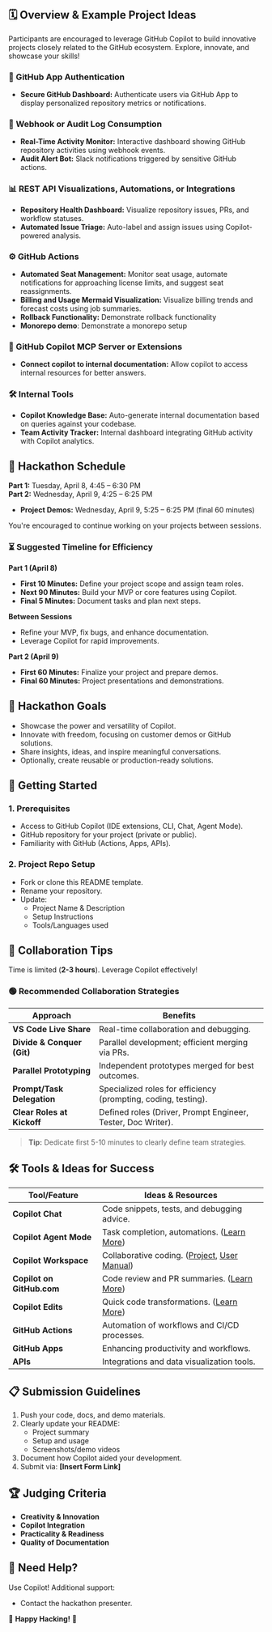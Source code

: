 ## 🗓️ Overview & Example Project Ideas

Participants are encouraged to leverage GitHub Copilot to build innovative projects closely related to the GitHub ecosystem. Explore, innovate, and showcase your skills!

### 🚧 GitHub App Authentication

- **Secure GitHub Dashboard:** Authenticate users via GitHub App to display personalized repository metrics or notifications.

### 📡 Webhook or Audit Log Consumption

- **Real-Time Activity Monitor:** Interactive dashboard showing GitHub repository activities using webhook events.
- **Audit Alert Bot:** Slack notifications triggered by sensitive GitHub actions.

### 📊 REST API Visualizations, Automations, or Integrations

- **Repository Health Dashboard:** Visualize repository issues, PRs, and workflow statuses.
- **Automated Issue Triage:** Auto-label and assign issues using Copilot-powered analysis.

### ⚙️ GitHub Actions

- **Automated Seat Management:** Monitor seat usage, automate notifications for approaching license limits, and suggest seat reassignments.
- **Billing and Usage Mermaid Visualization:** Visualize billing trends and forecast costs using job summaries.
- **Rollback Functionality:** Demonstrate rollback functionality
- **Monorepo demo**: Demonstrate a monorepo setup 

### 🤖 GitHub Copilot MCP Server or Extensions

- **Connect copilot to internal documentation:** Allow copilot to access internal resources for better answers.

### 🛠️ Internal Tools

- **Copilot Knowledge Base:** Auto-generate internal documentation based on queries against your codebase.
- **Team Activity Tracker:** Internal dashboard integrating GitHub activity with Copilot analytics.

## 📅 Hackathon Schedule

**Part 1:** Tuesday, April 8, 4:45 – 6:30 PM\
**Part 2:** Wednesday, April 9, 4:25 – 6:25 PM

- **Project Demos:** Wednesday, April 9, 5:25 – 6:25 PM (final 60 minutes)

You're encouraged to continue working on your projects between sessions.

### ⏳ Suggested Timeline for Efficiency

**Part 1 (April 8)**

- **First 10 Minutes:** Define your project scope and assign team roles.
- **Next 90 Minutes:** Build your MVP or core features using Copilot.
- **Final 5 Minutes:** Document tasks and plan next steps.

**Between Sessions**

- Refine your MVP, fix bugs, and enhance documentation.
- Leverage Copilot for rapid improvements.

**Part 2 (April 9)**

- **First 60 Minutes:** Finalize your project and prepare demos.
- **Final 60 Minutes:** Project presentations and demonstrations.

## 🎯 Hackathon Goals

- Showcase the power and versatility of Copilot.
- Innovate with freedom, focusing on customer demos or GitHub solutions.
- Share insights, ideas, and inspire meaningful conversations.
- Optionally, create reusable or production-ready solutions.

## 🚀 Getting Started

### 1. Prerequisites

- Access to GitHub Copilot (IDE extensions, CLI, Chat, Agent Mode).
- GitHub repository for your project (private or public).
- Familiarity with GitHub (Actions, Apps, APIs).

### 2. Project Repo Setup

- Fork or clone this README template.
- Rename your repository.
- Update:
  - Project Name & Description
  - Setup Instructions
  - Tools/Languages used

## 👥 Collaboration Tips

Time is limited (**2-3 hours**). Leverage Copilot effectively!

### 🟢 Recommended Collaboration Strategies

| Approach                   | Benefits                                                       |
| -------------------------- | -------------------------------------------------------------- |
| **VS Code Live Share**     | Real-time collaboration and debugging.                         |
| **Divide & Conquer (Git)** | Parallel development; efficient merging via PRs.               |
| **Parallel Prototyping**   | Independent prototypes merged for best outcomes.               |
| **Prompt/Task Delegation** | Specialized roles for efficiency (prompting, coding, testing). |
| **Clear Roles at Kickoff** | Defined roles (Driver, Prompt Engineer, Tester, Doc Writer).   |

> **Tip:** Dedicate first 5-10 minutes to clearly define team strategies.

## 🛠️ Tools & Ideas for Success

| Tool/Feature              | Ideas & Resources                                                                                                                                                |
| ------------------------- | ---------------------------------------------------------------------------------------------------------------------------------------------------------------- |
| **Copilot Chat**          | Code snippets, tests, and debugging advice.                                                                                                                      |
| **Copilot Agent Mode**    | Task completion, automations. ([Learn More](https://code.visualstudio.com/blogs/2025/02/24/introducing-copilot-agent-mode))                                      |
| **Copilot Workspace**     | Collaborative coding. ([Project](https://githubnext.com/projects/copilot-workspace), [User Manual](https://github.com/githubnext/copilot-workspace-user-manual)) |
| **Copilot on GitHub.com** | Code review and PR summaries. ([Learn More](https://docs.github.com/en/copilot/about-github-copilot/github-copilot-features))                                    |
| **Copilot Edits**         | Quick code transformations. ([Learn More](https://code.visualstudio.com/docs/copilot/copilot-edits))                                                             |
| **GitHub Actions**        | Automation of workflows and CI/CD processes.                                                                                                                     |
| **GitHub Apps**           | Enhancing productivity and workflows.                                                                                                                            |
| **APIs**                  | Integrations and data visualization tools.                                                                                                                       |

## 📋 Submission Guidelines

1. Push your code, docs, and demo materials.
2. Clearly update your README:
   - Project summary
   - Setup and usage
   - Screenshots/demo videos
3. Document how Copilot aided your development.
4. Submit via: **[Insert Form Link]**

## 🏆 Judging Criteria

- **Creativity & Innovation**
- **Copilot Integration**
- **Practicality & Readiness**
- **Quality of Documentation**

## 💬 Need Help?

Use Copilot! Additional support:

- Contact the hackathon presenter.

🚀 **Happy Hacking!** 🚀

